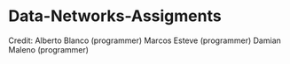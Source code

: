 # Data-Networks-Assigments
Credit:
      Alberto Blanco (programmer)
      Marcos Esteve (programmer)
      Damian Maleno (programmer)
